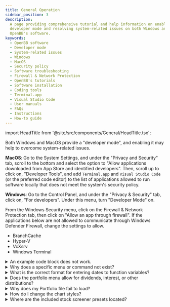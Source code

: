 ```yaml
---
title: General Operation
sidebar_position: 3
description:
  A page providing comprehensive tutorial and help information on enabling
  developer mode and resolving system-related issues on both Windows and MacOS for
  OpenBB's software.
keywords:
  - OpenBB software
  - Developer mode
  - System-related issues
  - Windows
  - MacOS
  - Security policy
  - Software troubleshooting
  - Firewall & Network Protection
  - OpenBB's tutorials
  - Software installation
  - Coding tools
  - Terminal.app
  - Visual Studio Code
  - User manuals
  - FAQs
  - Instructions
  - How-to guide
---
```


import HeadTitle from '@site/src/components/General/HeadTitle.tsx';

<HeadTitle title="General Operation - Faqs | OpenBB SDK Docs" />

Both Windows and MacOS provide a "developer mode", and enabling it may help to overcome system-related issues.

**MacOS**: Go to the System Settings, and under the "Privacy and Security" tab, scroll to the bottom and select the option to "Allow applications downloaded from App Store and identified developers". Then, scroll up to click on, "Developer Tools", and add `Terminal.app` and `Visual Studio Code` (or the preferred code editor) to the list of applications allowed to run software locally that does not meet the system's security policy.

**Windows**: Go to the Control Panel, and under the "Privacy & Security" tab, click on, "For developers". Under this menu, turn "Developer Mode" on.

From the Windows Security menu, click on the Firewall & Network Protection tab, then click on "Allow an app through firewall". If the applications below are not allowed to communicate through Windows Defender Firewall, change the settings to allow.

- BranchCache
- Hyper-V
- VcXsrv
- Windows Terminal

<details>
<summary>An example code block does not work.</summary>

We try to keep example code up-to-date, but sometimes a specific example is left behind. Please submit a bug report and so that we are aware of the issue. Submit a bug report [here](https://openbb.co/support)

</details>

<details>
<summary>Why does a specific menu or command not exist?</summary>

It could be that you are running an outdated version in which the menu or command is not yet available. Please check the [installation guide](https://my.openbb.co/app/sdk/installation) to download the most recent release.

Do note that it is also possible that the menu or command has been deprecated. If this is oversight, please reach out to us [here](https://openbb.co/support).

</details>

<details>
<summary>What is the correct format for entering dates to function variables?</summary>

Dates should be entered as a string variable, inside of quotation marks, formatted as `%Y-%m-%d` - YYYY-MM-DD.

</details>

<details>
<summary>Does the portfolio menu allow for dividends, interest, or other distributions?</summary>

Currently, this is only possible by manually updating the portfolio file.

</details>

<details>
<summary>Why does my Portfolio file fail to load?</summary>

This can be the result of a formatting error, check the file in a simple text editor to observe any abnormalities in the formatting; or, it could be a bug - check the [GitHub issues page](https://github.com/OpenBB-finance/OpenBBTerminal/issues) for similar errors.

- Check that all the necessary column titles are present.
- Inspect the file to see if cells left blank have been filled unintentionally with 0 or NaN values.
- A particular asset may not be able to load data. Check for valid historical data from the Stocks menu.
- Format ticker symbols according to yFinance naming convention.
- All dates must be entered as YYYY-MM-DD.
- Transactions dated for today will fail to load historical data.
- MacOS users should attempt to avoid using the Numbers application as it has a habit of changing the formatting while saving.

Files can be formatted as either `.csv` or `.xlsx` files, and the required column headers are:

`[Date,Type,Ticker,Side,Price,Quantity,Fees,Investment,Currency,Sector,Industry,Country,Region]`

See the guide [here](/sdk/data-available/portfolio/introduction) for more information.

</details>

<details>
<summary>How do I change the chart styles?</summary>

Place style sheets in this folder: `OpenBBUserData/styles/user`

To select the light themes:

```python
from openbb_terminal.sdk import TerminalStyle
theme = TerminalStyle("light", "light", "light")
```

To select the dark themes:

```python
from openbb_terminal.sdk import TerminalStyle
theme = TerminalStyle("dark", "dark", "dark")
```

</details>

<details>
<summary>Where are the included stock screener presets located?</summary>

The files are located in the folder with the code, under:

`~/openbb_terminal/miscellaneous/stocks/screener`

Alternatively, the source code on GitHub is [here](https://github.com/OpenBB-finance/OpenBBTerminal/tree/develop/openbb_terminal/miscellaneous/stocks/screener)

</details>
